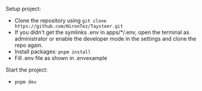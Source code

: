 Setup project:

- Clone the repository using `git clone https://github.com/HironTez/Taysteer.git`
- If you didn't get the symlinks .env in apps/\*/.env, open the terminal as administrator or enable the developer mode in the settings and clone the repo again.
- Install packages: `pnpm install`
- Fill .env file as shown in .envexample

Start the project:

- `pnpm dev`
